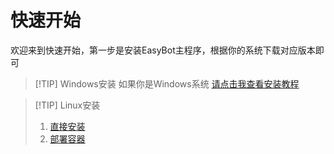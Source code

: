 # 快速开始

欢迎来到快速开始，第一步是安装EasyBot主程序，根据你的系统下载对应版本即可

> [!TIP] Windows安装
> 如果你是Windows系统 [请点击我查看安装教程](/quick_start/install/windows)

> [!TIP] Linux安装
> 1. [直接安装](/quick_start/install/linux)
> 2. [部署容器](/quick_start/install/docker)